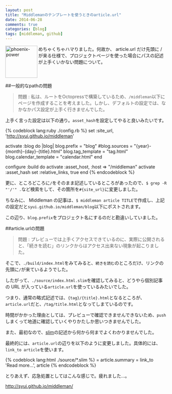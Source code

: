 ```yaml
---
layout: post
title: "Middlemanのテンプレートを使うときのarticle.url"
date: 2014-06-28
comments: true
categories: [blog]
tags: [middleman, github]
---
```


<img src="{{ root_url }}/images/more.png" alt="phoenix-power" align="left" width="100" height="100">めちゃくちゃハマりました。何故か、 article.url だけ先頭に / が来る仕様で、プロジェクトページを使った場合にパスの記述が上手くいかない問題について。<!--more--><br clear="all">

##一般的なpathの問題

> 問題 : 私は、ルートをOctopressで構築しているため、`/middleman`以下にページを作成することを考えました。しかし、デフォルトの設定では、なかなかパス設定が上手く行きませんでした。

上手く言った設定は以下の通り。`asset_hash`を設定してやると良いみたいです。

{% codeblock lang:ruby ./config.rb %}
set :site_url, 'http://syui.github.io/middleman'

activate :blog do |blog|
  blog.prefix = "blog"
  #blog.sources = "{year}-{month}-{day}-{title}.html"
  blog.tag_template = "tag.html"
  blog.calendar_template = "calendar.html"
end

configure :build do
  activate :asset_host, :host => "/middleman"
  activate :asset_hash
  set :relative_links, true
end
{% endcodeblock %}

更に、ところどころに`/`をそのまま記述しているところがあったので、`$ grep -R "'/'" .`など検索をして、その箇所を`#{site_url}`に変更しました。

ちなみに、 Middleman の記事は、`$ middleman article TITLE`で作成し、上記の設定だと`syui.github.io/middleman/blog`以下にポストされます。

この辺り、`blog.prefix`をプロジェクト名にするのだと勘違いしていました。

##article.urlの問題

> 問題 : プレビューでは上手くアクセスできているのに、実際に公開されると、「続きを読む」のリンクからはアクセス出来ない現象が起こりました。

そこで、`./build/index.html`をみてみると、`続きを読む`のところだけ、リンクの先頭に`/`が来ているようでした。

したがって、`./source/index.html.slim`を確認してみると、どうやら個別記事の URL が入っている`article.url`を使っているみたいでした。

つまり、通常の略式記述では、`{tag}/{title}.html`となるところが、`article.url`だと、`/tag/title.html`となってしまているのです。

時間がかかった理由としては、プレビューで確認できませんできないため、`push`しまくって地道に確認していくやりかたしか思いつきませんでした。

また、最初なので、[slim](https://github.com/yterajima/middleman-slim)の記述から何から何までよくわかりませんでした。

最終的には、`article.url`の辺りを以下のように変更しました。具体的には、`link_to article`を使います。

{% codeblock lang:html ./source/*.slim %}
  = article.summary
  = link_to 'Read more…', article
{% endcodeblock %}

とりあえず、応急処置としてはこんな感じで。疲れました...。

http://syui.github.io/middleman/

